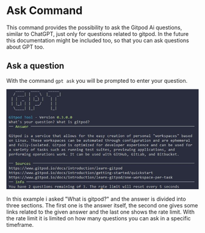 # Ask Command <Badge type="info" text="since v0.4.0" />

This command provides the possibility to ask the Gitpod Ai questions, similar to ChatGPT, just only for questions related to gitpod. In the future this documentation might be included too, so that you can ask questions about GPT too.

## Ask a question <Badge type="info" text="since v0.4.0" />
With the command `gpt ask` you will be prompted to enter your question.

![GPT ask](./../../../assets/images/gpt_ask.jpg)

In this example i asked "What is gitpod?" and the answer is divided into three sections. The first one is the answer itself, the second one gives some links related to the given answer and the last one shows the rate limit. With the rate limit it is limited on how many questions you can ask in a specific timeframe.